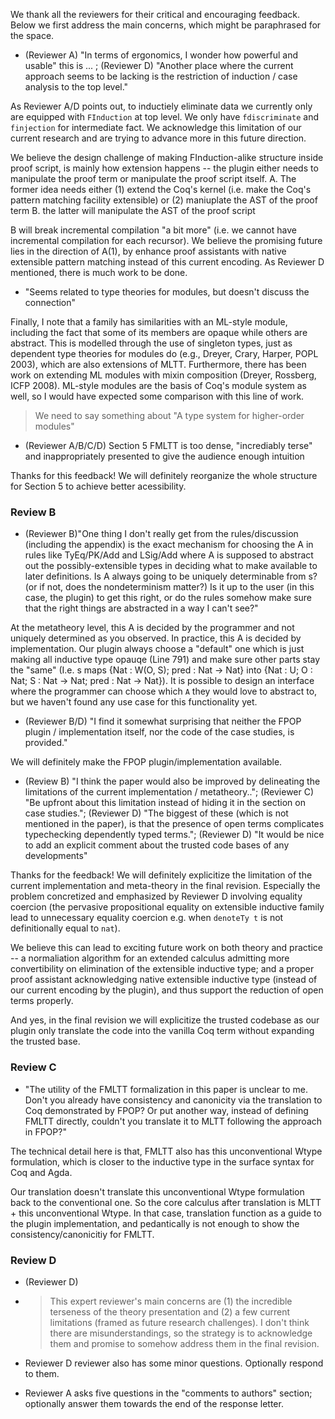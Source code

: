 We thank all the reviewers for their critical and encouraging feedback.
Below we first address the main concerns, which might be paraphrased for the space.

* (Reviewer A) "In terms of ergonomics, I wonder how powerful and usable" this is ... ; (Reviewer D) "Another place where the current approach seems to be lacking is the restriction of induction / case analysis to the top level."

<!-- I am not sure if the following respond is appropriate -->

As Reviewer A/D points out, to inductiely eliminate data we currently only are equipped with `FInduction` at top level. We only have `fdiscriminate` and `finjection` for intermediate fact. We acknowledge this limitation of our current research and are trying to advance more in this future direction. 

We believe the design challenge of making FInduction-alike structure inside proof script, is mainly how extension happens -- the plugin either needs to manipulate the proof term or manipulate the proof script itself. 
A. The former idea needs either 
    (1) extend the Coq's kernel (i.e. make the Coq's pattern matching facility extensible) or 
    (2) maniuplate the AST of the proof term
B. the latter will manipulate the AST of the proof script
  
B will break incremental compilation "a bit more" (i.e. we cannot have incremental compilation for each recursor). We believe the promising future lies in the direction of A(1), by enhance proof assistants with native extensible pattern matching instead of this current encoding. As Reviewer D mentioned, there is much work to be done.



<!-- 
// I am not sure if I want to include the following

Reviewer D points out the current lack of "fdestruct". In fact, we believe "fdestruct" doesn't exist. 
Both "finjection" and "fdiscriminate" works on arbitrary extensible inductive type but "fdestruct" can only work on extensible inductive type with fixed number of constructors -- that is a contradiction because all the extensions right now are about extending with new constructors.

One way to have destruct tactic usable is to use overridable/pins. This is not completely covered in Section 3.3, but this is used when we want overridable term to be transparent and thus an inductive type and "destruct"-able

 -->

* "Seems related to type theories for modules, but doesn't discuss the connection"
  
Finally, I note that a family has similarities with an ML-style module,
including the fact that some of its members are opaque while others are
abstract. This is modelled through the use of singleton types, just as
dependent type theories for modules do (e.g., Dreyer, Crary, Harper, POPL
2003), which are also extensions of MLTT. Furthermore, there has been work on
extending ML modules with mixin composition (Dreyer, Rossberg, ICFP 2008).
ML-style modules are the basis of Coq's module system as well, so I would have
expected some comparison with this line of work.

  > We need to say something about "A type system for higher-order modules"

* (Reviewer A/B/C/D) Section 5 FMLTT is too dense, "incrediably terse" and inappropriately presented to give the audience enough intuition  

Thanks for this feedback! We will definitely reorganize the whole structure for Section 5 to achieve better acessibility.




### Review B

* (Reviewer B)"One thing I don't really get from the rules/discussion (including the
  appendix) is the exact mechanism for choosing the A in rules like TyEq/PK/Add
  and LSig/Add where A is supposed to abstract out the possibly-extensible types
  in deciding what to make available to later definitions. Is A always going to
  be uniquely determinable from s? (or if not, does the nondeterminism matter?)
  Is it up to the user (in this case, the plugin) to get this right, or do the
  rules somehow make sure that the right things are abstracted in a way I can't
  see?"

At the metatheory level, this A is decided by the programmer and not uniquely determined as you observed. 
In practice, this A is decided by implementation. Our plugin always choose a "default" one which is just making all inductive type opauqe (Line 791) and make sure other parts stay the "same" 
(I.e. s maps {Nat : W(O, S); pred : Nat -> Nat} into {Nat : U; O : Nat; S : Nat -> Nat; pred : Nat -> Nat}). It is possible to design an interface where the programmer can choose which `A` they would love to abstract to, but we haven't found any use case for this functionality yet.

* (Reviewer B/D) "I find it somewhat surprising that neither the FPOP plugin / implementation
  itself, nor the code of the case studies, is provided."

We will definitely make the FPOP plugin/implementation available.

* (Review B) "I think the paper would also be improved by delineating the limitations of the
  current implementation / metatheory.."; (Reviewer C) "Be upfront about this limitation instead of hiding it in the section on case studies."; (Reviewer D) "The biggest of these (which is not mentioned in the paper), is that the presence of open terms complicates typechecking dependently typed terms."; (Reviewer D) "It would be nice to add an explicit comment about the trusted code bases of any developments"

Thanks for the feedback! We will definitely explicitize the limitation of the current implementation and meta-theory in the final revision. Especially the problem concretized and emphasized by Reviewer D involving equality coercion (the pervasive propositional equality on extensible inductive family lead to unnecessary equality coercion e.g. when `denoteTy t` is not definitionally equal to `nat`). 

We believe this can lead to exciting future work on both theory and practice -- a normaliation algorithm for an extended calculus admitting more convertibility on elimination of the extensible inductive type; and a proper proof assistant acknowledging native extensible inductive type (instead of our current encoding by the plugin), and thus support the reduction of open terms properly.

And yes, in the final revision we will explicitize the trusted codebase as our plugin only translate the code into the vanilla Coq term without expanding the trusted base.


### Review C

* "The utility of the FMLTT formalization in this paper is unclear to me. Don't
  you already have consistency and canonicity via the translation to Coq
  demonstrated by FPOP? Or put another way, instead of defining FMLTT directly,
  couldn't you translate it to MLTT following the approach in FPOP?"

The technical detail here is that, FMLTT also has this unconventional Wtype formulation, which is closer to the inductive type in the surface syntax for Coq and Agda. 
        
Our translation doesn't translate this unconventional Wtype formulation back to the conventional one. So the core calculus after translation is MLTT + this unconventional Wtype. In that case, translation function as a guide to the plugin implementation, and pedantically is not enough to show the consistency/canonicitiy for FMLTT.

<!-- We consider the formalized translation as an oversimplified fundation of the plugin implementation(because the unconventional Wtype is closer to the surface syntax so we believe it is legit), also act as a guidance of the plugin implementation, and hope it function as part of the supplementary text for the reader confused about the description in the main text. -->
### Review D
* (Reviewer D) 
* > This expert reviewer's main concerns are (1) the incredible terseness of the theory
  presentation and (2) a few current limitations (framed as future research challenges).
  I don't think there are misunderstandings, so the strategy is to acknowledge them
  and promise to somehow address them in the final revision.

<!-- I think 
  terseness is already covered above
  challenge:
  1. the equality coerciion thing, covered above
  2. the limitedness of the current tactics, covered in the first question
  
  // TBH I don't know what are other tactics people usually use can be added here... But it is future work. I think this question 

  // so I think there is no big questions from Reviewer D anymore.

-->

* Reviewer D reviewer also has some minor questions. Optionally respond to them.

* Reviewer A asks five questions in the "comments to authors" section;
  optionally answer them towards the end of the response letter.
